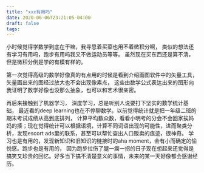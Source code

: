 ```yaml
---
title: "xxx有用吗"
date: 2020-06-06T23:21:05-04:00
draft: false
tags: 
---
```


小时候觉得学数学到底在干嘛，我寻思着买菜也用不着微积分啊， 类似的想法还有学习有用吗，跑步有用吗我又不做运动员等等。 虽然现在买东西还是算不清， 但是微积分倒是学的有模有样的。

第一次觉得高级的数学好像真的有点用的时候是看到介绍画图软件中的矢量工具， 矢量画出来的图经过放大也不会出现像素点， 这些由数学公式表达出来的图形向我证明了数学好像也没那么抽象，也可以和艺术很亲密。

再后来接触到了机器学习， 深度学习，总是听别人说要打下坚实的数学统计基础， 最近看的deep learning也在不停聊数学。以前觉得统计就是把一年级二班的期末考试成绩从高到底排列， 计算平均数众数，看看小明考的分会不会回家挨妈妈的揍；现在觉得统计可以根据语境，计算不同词语出现的可能性，进而聚类分析，发现escort ads里的联系，甚至可以帮忙查出人口贩卖的痕迹，很神奇。 学习也是有用的，发现新知识和旧知识的链接时的aha moment，会有小而确定的愉悦感。跑步也是有用的， 因为跑步拉伤了腿一瘸一拐的日子现在想起来还觉得是搞笑又珍贵的回忆。好多当下搞不清楚意义的事情，未来的某一天好像都会感谢经历。